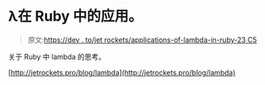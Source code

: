 # λ在 Ruby 中的应用。

> 原文:[https://dev . to/jet rockets/applications-of-lambda-in-ruby-23 C5](https://dev.to/jetrockets/applications-of-lambda-in-ruby-23c5)

关于 Ruby 中 lambda 的思考。

[http://jetrockets.pro/blog/lambda](http://jetrockets.pro/blog/lambda)